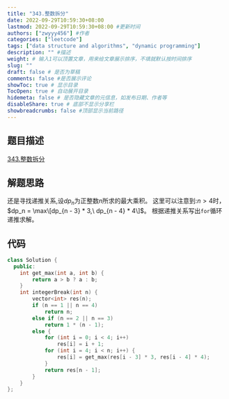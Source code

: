 ```yaml
---
title: "343.整数拆分"
date: 2022-09-29T10:59:30+08:00
lastmod: 2022-09-29T10:59:30+08:00 #更新时间
authors: ["zwyyy456"] #作者
categories: ["leetcode"]
tags: ["data structure and algorithms", "dynamic programming"]
description: "" #描述
weight: # 输入1可以顶置文章，用来给文章展示排序，不填就默认按时间排序
slug: ""
draft: false # 是否为草稿
comments: false #是否展示评论
showToc: true # 显示目录
TocOpen: true # 自动展开目录
hidemeta: false # 是否隐藏文章的元信息，如发布日期、作者等
disableShare: true # 底部不显示分享栏
showbreadcrumbs: false #顶部显示当前路径
---
```

## 题目描述
[343.整数拆分](https://leetcode.cn/problems/integer-break/)

## 解题思路
还是寻找递推关系,设$dp_n$为正整数$n$所求的最大乘积。
这里可以注意到:$n > 4$时， $dp_n = \max\[dp_{n - 3} * 3,\ dp_{n - 4} * 4\]$。
根据递推关系写出`for`循环递推求解。

## 代码
```cpp
class Solution {
  public:
    int get_max(int a, int b) {
        return a > b ? a : b;
    }
    int integerBreak(int n) {
        vector<int> res(n);
        if (n == 1 || n == 4)
            return n;
        else if (n == 2 || n == 3)
            return 1 * (n - 1);
        else {
            for (int i = 0; i < 4; i++)
                res[i] = i + 1;
            for (int i = 4; i < n; i++) {
                res[i] = get_max(res[i - 3] * 3, res[i - 4] * 4);
            }
            return res[n - 1];
        }
    }
};
```


